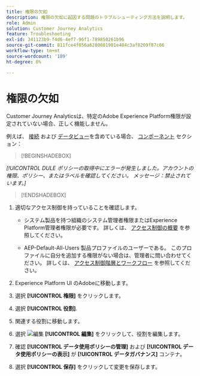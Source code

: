 ```yaml
---
title: 権限の欠如
description: 権限の欠如に起因する問題のトラブルシューティング方法を説明します。
role: Admin
solution: Customer Journey Analytics
feature: Troubleshooting
exl-id: 341123b9-f4d6-4ef7-96f1-789850261b96
source-git-commit: 811fce4f056a6280081901e484c3af8209f87c06
workflow-type: tm+mt
source-wordcount: '189'
ht-degree: 0%

---
```


# 権限の欠如

Customer Journey Analyticsは、特定のAdobe Experience Platform権限が設定されていない場合、正しく機能しません。

例えば、 [接続](../connections/overview.md) および [データビュー](../data-views/data-views.md)を含めている場合、 [コンポーネント](/help/data-views/create-dataview.md#components) セクション：


>[!BEGINSHADEBOX]

*[!UICONTROL DULE ポリシーの取得中にエラーが発生しました。アカウントの権限、ポリシー、またはラベルを確認してください。 メッセージ：禁止されています。]*

>[!ENDSHADEBOX]


1. 適切なアクセス制御を持っていることを確認します。

   * システム製品を持つ組織のシステム管理者権限またはExperience Platform管理者権限が必要です。 詳しくは、 [アクセス制御の概要](https://experienceleague.adobe.com/docs/experience-platform/access-control/home.html?lang=en#platform-permissions) を参照してください。

   * AEP-Default-All-Users 製品プロファイルのユーザーである。 このプロファイルに自分を追加する権限がない場合は、管理者に問い合わせてください。 詳しくは、 [アクセス制御階層とワークフロー](https://experienceleague.adobe.com/docs/experience-platform/access-control/home.html?lang=en#access-control-hierarchy-and-workflow) を参照してください。


1. Experience Platform UI のAdobeに移動します。

1. 選択 **[!UICONTROL 権限]** をクリックします。

1. 選択 **[!UICONTROL 役割]**.

1. 関連する役割に移動します。

1. 選択 ![編集](https://spectrum.adobe.com/static/icons/workflow_18/Smock_Edit_18_N.svg) **[!UICONTROL 編集]** をクリックして、役割を編集します。

1. 確認 **[!UICONTROL データ使用ポリシーの管理]** および **[!UICONTROL データ使用ポリシーの表示]** が **[!UICONTROL データガバナンス]** コンテナ。

1. 選択 **[!UICONTROL 保存]** をクリックして変更を保存します。
